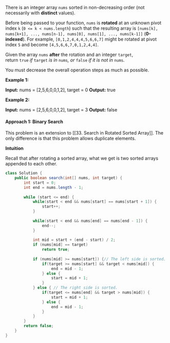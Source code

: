
There is an integer array `nums` sorted in non-decreasing order (not necessarily with **distinct** values).

Before being passed to your function, `nums` is **rotated** at an unknown pivot index `k` (`0 <= k < nums.length`) such that the resulting array is `[nums[k], nums[k+1], ..., nums[n-1], nums[0], nums[1], ..., nums[k-1]]` (**0-indexed**). For example, `[0,1,2,4,4,4,5,6,6,7]` might be rotated at pivot index `5` and become `[4,5,6,6,7,0,1,2,4,4]`.

Given the array `nums` **after** the rotation and an integer `target`, return `true` _if_ `target` _is in_ `nums`_, or_ `false` _if it is not in_ `nums`_._

You must decrease the overall operation steps as much as possible.

**Example 1:**

**Input:** nums = [2,5,6,0,0,1,2], target = 0
**Output:** true

**Example 2:**

**Input:** nums = [2,5,6,0,0,1,2], target = 3
**Output:** false

#### Approach 1: Binary Search

This problem is an extension to [[33. Search in Rotated Sorted Array]]. The only difference is that this problem allows duplicate elements.

**Intuition**

Recall that after rotating a sorted array, what we get is two sorted arrays appended to each other.

```java
class Solution {
    public boolean search(int[] nums, int target) {
        int start = 0;
        int end = nums.length - 1;
        
        while (start <= end) {
            while(start < end && nums[start] == nums[start + 1]) {
                start++;
            }
            
            while(start < end && nums[end] == nums[end - 1]) {
                end--;
            }
            
            int mid = start + (end - start) / 2;
            if (nums[mid] == target)
                return true;
            
            if (nums[mid] >= nums[start]) {// The left side is sorted.
                if(target >= nums[start] && target < nums[mid]) {
                    end = mid - 1;
                } else {
                    start = mid + 1;
                }
            } else { // The right side is sorted. 
                if(target <= nums[end] && target > nums[mid]) {
                    start = mid + 1;
                } else {
                    end = mid - 1;
                }
            }
        }
        return false;
    }
}
```
